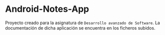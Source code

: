 # Android-Notes-App

Proyecto creado para la asignatura de `Desarrollo avanzado de Software`. La documentación de dicha aplicación se encuentra en los ficheros subidos.

